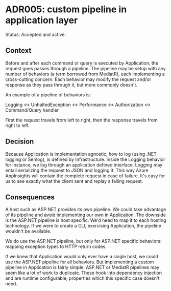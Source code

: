 # ADR005: custom pipeline in application layer

Status: Accepted and active.

## Context

Before and after each command or query is executed by Application, the request
goes passes through a pipeline. The pipeline may be setup with any number of
behaviors (a term borrowed from MediatR), each implementing a cross-cutting
concern. Each behavior may modify the request and/or response as they pass
through it, but more commonly doesn't.

An example of a pipeline of behaviors is:

Logging <-> UnhaltedException <-> Performance <-> Authorization <-> Command/Query handler

First the request travels from left to right, then the response travels from
right to left.

## Decision

Because Application is implementation agnostic, how to log (using .NET logging
or Serilog), is defined by Infrastructure. Inside the Logging behavior for
instance, we log through an application defined interface. Logging may entail
serializing the request to JSON and logging it. This way Azure AppInsights will
contain the complete request in case of failure. It's easy for us to see exactly
what the client sent and replay a failing request.

## Consequences

A host such as ASP.NET provides its own pipeline. We could take advantage of its
pipeline and avoid implementing our own in Application. The downside is the
ASP.NET pipeline is host specific. We'd need to map it to each hosting
technology. If we were to create a CLI, exercising Application, the pipeline
wouldn't be available.

We do use the ASP.NET pipeline, but only for ASP.NET specific behaviors: mapping
exception types to HTTP return codes.

If we knew that Application would only ever have a single host, we could use the
ASP.NET pipeline for all behaviors. But implementing a custom pipeline in
Application is fairly simple. ASP.NET or MediatR pipelines may seem like a lot
of work to duplicate. These hook into dependency injection and are runtime
configurable; properties which this specific case doesn't need.
